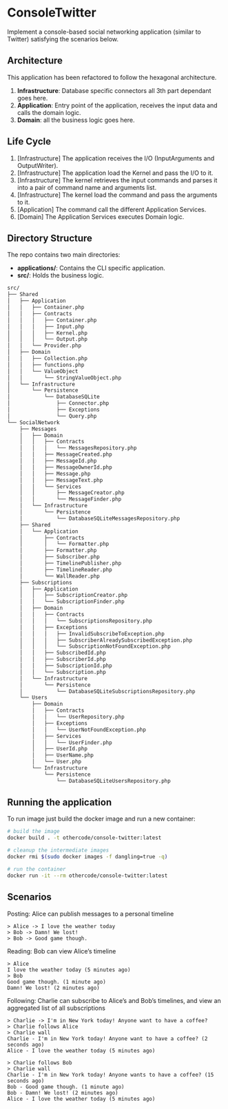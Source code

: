 # ConsoleTwitter 

Implement a console-based social networking application (similar to Twitter) satisfying the scenarios below.

## Architecture 

This application has been refactored to follow the hexagonal architecture. 

 1. **Infrastructure**: Database specific connectors all 3th part dependant goes here.
 2. **Application**: Entry point of the application, receives the input data and calls the domain logic.
 3. **Domain**: all the business logic goes here. 

## Life Cycle

 1. [Infrastructure] The application receives the I/O (InputArguments and OutputWriter).
 2. [Infrastructure] The application load the Kernel and pass the I/O to it.
 3. [Infrastructure] The kernel retrieves the input commands and parses it into a pair of command name and arguments list.
 4. [Infrastructure] The kernel load the command and pass the arguments to it.
 5. [Application] The command call the different Application Services.
 6. [Domain] The Application Services executes Domain logic.

## Directory Structure

The repo contains two main directories:

- **applications/**: Contains the CLI specific application.
- **src/**: Holds the business logic.

```bash
src/
├── Shared
│   ├── Application
│   │   ├── Container.php
│   │   ├── Contracts
│   │   │   ├── Container.php
│   │   │   ├── Input.php
│   │   │   ├── Kernel.php
│   │   │   └── Output.php
│   │   └── Provider.php
│   ├── Domain
│   │   ├── Collection.php
│   │   ├── functions.php
│   │   └── ValueObject
│   │       └── StringValueObject.php
│   └── Infrastructure
│       └── Persistence
│           └── DatabaseSQLite
│               ├── Connector.php
│               ├── Exceptions
│               └── Query.php
└── SocialNetwork
    ├── Messages
    │   ├── Domain
    │   │   ├── Contracts
    │   │   │   └── MessagesRepository.php
    │   │   ├── MessageCreated.php
    │   │   ├── MessageId.php
    │   │   ├── MessageOwnerId.php
    │   │   ├── Message.php
    │   │   ├── MessageText.php
    │   │   └── Services
    │   │       ├── MessageCreator.php
    │   │       └── MessageFinder.php
    │   └── Infrastructure
    │       └── Persistence
    │           └── DatabaseSQLiteMessagesRepository.php
    ├── Shared
    │   └── Application
    │       ├── Contracts
    │       │   └── Formatter.php
    │       ├── Formatter.php
    │       ├── Subscriber.php
    │       ├── TimelinePublisher.php
    │       ├── TimelineReader.php
    │       └── WallReader.php
    ├── Subscriptions
    │   ├── Application
    │   │   ├── SubscriptionCreator.php
    │   │   └── SubscriptionFinder.php
    │   ├── Domain
    │   │   ├── Contracts
    │   │   │   └── SubscriptionsRepository.php
    │   │   ├── Exceptions
    │   │   │   ├── InvalidSubscribeToException.php
    │   │   │   ├── SubscriberAlreadySubscribedException.php
    │   │   │   └── SubscriptionNotFoundException.php
    │   │   ├── SubscribedId.php
    │   │   ├── SubscriberId.php
    │   │   ├── SubscriptionId.php
    │   │   └── Subscription.php
    │   └── Infrastructure
    │       └── Persistence
    │           └── DatabaseSQLiteSubscriptionsRepository.php
    └── Users
        ├── Domain
        │   ├── Contracts
        │   │   └── UserRepository.php
        │   ├── Exceptions
        │   │   └── UserNotFoundException.php
        │   ├── Services
        │   │   └── UserFinder.php
        │   ├── UserId.php
        │   ├── UserName.php
        │   └── User.php
        └── Infrastructure
            └── Persistence
                └── DatabaseSQLiteUsersRepository.php
```

## Running the application 

To run image just build the docker image and run a new container:

 ```bash
# build the image
docker build . -t othercode/console-twitter:latest

# cleanup the intermediate images
docker rmi $(sudo docker images -f dangling=true -q)

# run the container 
docker run -it --rm othercode/console-twitter:latest
```

## Scenarios

Posting: Alice can publish messages to a personal timeline
 
```
> Alice -> I love the weather today
> Bob -> Damn! We lost!
> Bob -> Good game though.
```

Reading: Bob can view Alice’s timeline
 
```
> Alice
I love the weather today (5 minutes ago)
> Bob
Good game though. (1 minute ago)
Damn! We lost! (2 minutes ago)
```

Following: Charlie can subscribe to Alice’s and Bob’s timelines, and view an aggregated list of all subscriptions
 
```
> Charlie -> I'm in New York today! Anyone want to have a coffee?
> Charlie follows Alice
> Charlie wall
Charlie - I'm in New York today! Anyone want to have a coffee? (2 seconds ago)
Alice - I love the weather today (5 minutes ago)

> Charlie follows Bob
> Charlie wall
Charlie - I'm in New York today! Anyone wants to have a coffee? (15 seconds ago)
Bob - Good game though. (1 minute ago)
Bob - Damn! We lost! (2 minutes ago)
Alice - I love the weather today (5 minutes ago)
```
